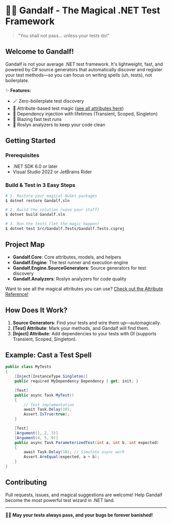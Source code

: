 # 🧙‍♂️ Gandalf - The Magical .NET Test Framework

> "You shall not pass... unless your tests do!"

## Welcome to Gandalf!

Gandalf is not your average .NET test framework. It's lightweight, fast, and powered by C# source generators that automatically discover and register your test methods—so you can focus on writing spells (uh, tests), not boilerplate.

✨ **Features:**
- 🪄 Zero-boilerplate test discovery
- 🧩 Attribute-based test magic ([see all attributes here](Docs/attributes.md))
- 🧪 Dependency injection with lifetimes (Transient, Scoped, Singleton)
- 🚀 Blazing fast test runs
- 🧹 Roslyn analyzers to keep your code clean

## Getting Started

### Prerequisites
- .NET SDK 6.0 or later
- Visual Studio 2022 or JetBrains Rider

### Build & Test in 3 Easy Steps

```bash
# 1. Restore your magical NuGet packages
$ dotnet restore Gandalf.sln

# 2. Build the solution (wave your staff)
$ dotnet build Gandalf.sln

# 3. Run the tests (let the magic happen)
$ dotnet test Src/Gandalf.Tests/Gandalf.Tests.csproj
```

## Project Map

- **Gandalf.Core**: Core attributes, models, and helpers
- **Gandalf.Engine**: The test runner and execution engine
- **Gandalf.Engine.SourceGenerators**: Source generators for test discovery
- **Gandalf.Analyzers**: Roslyn analyzers for code quality

Want to see all the magical attributes you can use? [Check out the Attribute Reference!](Docs/attributes.md)

## How Does It Work?

1. **Source Generators**: Find your tests and wire them up—automagically.
2. **[Test] Attribute**: Mark your methods, and Gandalf will find them.
3. **[Inject] Attribute**: Add dependencies to your tests with DI (supports Transient, Scoped, Singleton).

## Example: Cast a Test Spell

```csharp
public class MyTests
{
    [Inject(InstanceType.Singleton)]
    public required MyDependency Dependency { get; init; }

    [Test]
    public async Task MyTest()
    {
        // Test implementation
        await Task.Delay(10);
        Assert.IsTrue(true);
    }

    [Test]
    [Argument(1, 2, 3)]
    [Argument(4, 5, 9)]
    public async Task ParameterizedTest(int a, int b, int expected)
    {
        await Task.Delay(10); // Simulate async work
        Assert.AreEqual(expected, a + b);
    }
}
```

## Contributing

Pull requests, issues, and magical suggestions are welcome! Help Gandalf become the most powerful test wizard in .NET land.

---

🧙‍♂️ **May your tests always pass, and your bugs be forever banished!**
